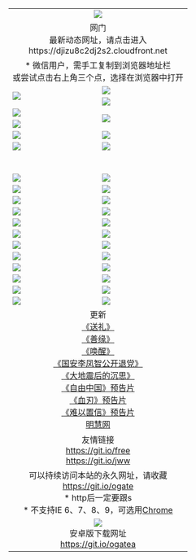 ﻿<table>
  <tr></tr>
  <tr><td colspan=2 align=center><img src="https://cloud.githubusercontent.com/assets/11880933/13434984/f430fae2-e012-11e5-814f-c2df1e82b247.jpg" /></td></tr>
  <tr><td colspan=2 align=center>网门<br>最新动态网址，请点击进入
<br>https://djizu8c2dj2s2.cloudfront.net
    </td>
  </tr>
  <tr>
    <td colspan=2 align=center>* 微信用户，需手工复制到浏览器地址栏<br>或尝试点击右上角三个点，选择在浏览器中打开
    <!--br>* IE6打开动态网址须在选项中勾选TLS 1.0--></td>
  </tr>
  <tr>
    <td rowspan=2><a href="https://djizu8c2dj2s2.cloudfront.net/ogUP.aspx?name=11DKC.mp4&list=11DKC" target="_blank"><img src="https://djizu8c2dj2s2.cloudfront.net/Up/11DKC1.jpg" /></a></td> 
    <td><div><a href="https://djizu8c2dj2s2.cloudfront.net/ogUP.aspx?name=LRWS.mp4&list=LRWS" target="_blank"><img src="https://djizu8c2dj2s2.cloudfront.net/Up/LRWS.jpg" /></a></td>
   </tr>
  <tr>
    <td><a href="https://djizu8c2dj2s2.cloudfront.net/ogNiceVedio.aspx" target="_blank"><img src="https://djizu8c2dj2s2.cloudfront.net/Up/11TGKDY.jpg" /></a></td>
  </tr>
  <tr>
    <td><a href="https://djizu8c2dj2s2.cloudfront.net/ogUP.aspx?name=JQR.mp4&count=2" target="_blank"><img src="https://djizu8c2dj2s2.cloudfront.net/Up/JQR.jpg" /></a></td>   
    <td rowspan=2><a href="https://djizu8c2dj2s2.cloudfront.net/ogUP.aspx?name=JP.mp4&count=9" target="_blank"><img src="https://djizu8c2dj2s2.cloudfront.net/Up/JP.jpg" /></td>
  </tr>
  <tr>
    <td><a href="https://djizu8c2dj2s2.cloudfront.net/ogUP.aspx?name=WH.mp4" target="_blank"><img src="https://djizu8c2dj2s2.cloudfront.net/Up/WH.jpg" /></a></td>
  </tr>
  <tr>
    <td><a href="https://djizu8c2dj2s2.cloudfront.net/ogUP.aspx?name=SSZJ.mp4&list=SSZJ" target="_blank"><img src="https://djizu8c2dj2s2.cloudfront.net/Up/SSZJ.jpg" /></a></td>
    <td><a href="https://djizu8c2dj2s2.cloudfront.net/ogUP.aspx?name=WLSH.mp4&count=2" target="_blank"><img src="https://djizu8c2dj2s2.cloudfront.net/Up/WLSH.jpg" /></a</td>
  </tr>
  <tr>
    <td><a href="https://djizu8c2dj2s2.cloudfront.net/ogUP.aspx?name=ZY.mp4&count=2015|16" target="_blank"><img src="https://djizu8c2dj2s2.cloudfront.net/Up/ZY.jpg" /></a</td>
    <td><a href="https://djizu8c2dj2s2.cloudfront.net/ogUP.aspx?name=XTFY.mp4&count=B|2,A|24" target="_blank"><img src="https://djizu8c2dj2s2.cloudfront.net/Up/XTFY.jpg" /></a></td>
  </tr>
  <tr height="40">
  </tr>
  <tr>
    <td><a href="https://djizu8c2dj2s2.cloudfront.net/ogUP.aspx?name=4EE/QQ.mp4&list=4EEQQ" target="_blank"><img src="https://djizu8c2dj2s2.cloudfront.net/Up/4EE/QQ0.jpg"/></a></td>
    <td><a href="https://djizu8c2dj2s2.cloudfront.net/ogUP.aspx?name=4EE/HQ.mp4&list=4EEHQ" target="_blank"><img src="https://djizu8c2dj2s2.cloudfront.net/Up/4EE/HQ0.jpg"/></a></td>
  </tr>
  <tr>
    <td><a href="https://djizu8c2dj2s2.cloudfront.net/ogUP.aspx?name=4EE/ZG.mp4&list=4EEZG" target="_blank"><img src="https://djizu8c2dj2s2.cloudfront.net/Up/4EE/ZG0.jpg"/></a></td>
    <td><a href="https://djizu8c2dj2s2.cloudfront.net/ogUP.aspx?name=4EE/DJ.mp4&list=4EEDJ" target="_blank"><img src="https://djizu8c2dj2s2.cloudfront.net/Up/4EE/DJ0.jpg"/></a></td>
  </tr>
  <tr>
    <td><a href="https://djizu8c2dj2s2.cloudfront.net/ogUP.aspx?name=4EE/GX.mp4&list=4EEGX" target="_blank"><img src="https://djizu8c2dj2s2.cloudfront.net/Up/4EE/GX0.jpg"/></a></td>
    <td><a href="https://djizu8c2dj2s2.cloudfront.net/ogUP.aspx?name=4EE/HD.mp4&list=4EEHD" target="_blank"><img src="https://djizu8c2dj2s2.cloudfront.net/Up/4EE/HD0.jpg"/></a></td>
  </tr>
  <tr>
    <td><a href="https://djizu8c2dj2s2.cloudfront.net/ogUP.aspx?name=4EE/TX.mp4&list=4EETX" target="_blank"><img src="https://djizu8c2dj2s2.cloudfront.net/Up/4EE/TX0.jpg"/></a></td>
    <td><a href="https://djizu8c2dj2s2.cloudfront.net/ogUP.aspx?name=4EE/WZ.mp4&list=4EEWZ" target="_blank"><img src="https://djizu8c2dj2s2.cloudfront.net/Up/4EE/WZ0.jpg"/></a></td>
  </tr>
  <tr>
    <td><a href="https://djizu8c2dj2s2.cloudfront.net/onUP.aspx?name=https://d1ni6yqhqrtjo7.cloudfront.net/" target="_blank"><img src="https://djizu8c2dj2s2.cloudfront.net/Up/0DTW.jpg"/></a></td>
    <td><a href="https://djizu8c2dj2s2.cloudfront.net/onUP.aspx?name=https://d240ns8up8earz.cloudfront.net/acenter/" target="_blank"><img src="https://djizu8c2dj2s2.cloudfront.net/Up/0TDW.jpg" /></a></td>
  </tr>
  <tr>
    <td><a href="https://djizu8c2dj2s2.cloudfront.net/onUP.aspx?name=https://d4508d6vomz2p.cloudfront.net/gb/nsc413.htm" target="_blank"><img src="https://djizu8c2dj2s2.cloudfront.net/Up/0DJY.jpg" /></a></td>
    <td><a href="https://djizu8c2dj2s2.cloudfront.net/onUP.aspx?name=https://d4apjbhkuxer1.cloudfront.net/xtr/gb/prog204.html" target="_blank"><img src="https://djizu8c2dj2s2.cloudfront.net/Up/0XTR.jpg" /></a></td>
  </tr>
  <tr>
    <td><a href="https://djizu8c2dj2s2.cloudfront.net/onUP.aspx?name=https://d3aj00iefsmfgc.cloudfront.net/" target="_blank"><img src="https://djizu8c2dj2s2.cloudfront.net/Up/0MHW.jpg" /></a></td>
    <td><a href="https://djizu8c2dj2s2.cloudfront.net/onUP.aspx?name=https://d20wz7qt14x5d2.cloudfront.net/" target="_blank"><img src="https://djizu8c2dj2s2.cloudfront.net/Up/0ZJW.jpg" /></a></td>
  </tr>
  <tr>
    <td><a href="https://djizu8c2dj2s2.cloudfront.net/ogUP.aspx?name=0FG.zip" target="_blank"><img src="https://djizu8c2dj2s2.cloudfront.net/Up/0FG.jpg" /></a></td>
    <td><a href="https://djizu8c2dj2s2.cloudfront.net/ogUP.aspx?name=0FGA.apk" target="_blank"><img src="https://djizu8c2dj2s2.cloudfront.net/Up/0FGA.jpg" /></a></td>
  </tr>
  <tr>
    <td><a href="https://djizu8c2dj2s2.cloudfront.net/ogUP.aspx?name=0U.zip" target="_blank"><img src="https://djizu8c2dj2s2.cloudfront.net/Up/0U.jpg" /></a></td>
    <td><a href="https://djizu8c2dj2s2.cloudfront.net/ogUP.aspx?name=0UA.apk" target="_blank"><img src="https://djizu8c2dj2s2.cloudfront.net/Up/0UA.jpg" /></a></td>
  </tr>
  <tr>
    <td><a href="https://djizu8c2dj2s2.cloudfront.net/ogUP.aspx?name=0iPPOTV.zip" target="_blank"><img src="https://djizu8c2dj2s2.cloudfront.net/Up/0iPPOTV.jpg" /></a></td>
    <td><a href="https://djizu8c2dj2s2.cloudfront.net/ogUP.aspx?name=0iNTD.apk" target="_blank"><img src="https://djizu8c2dj2s2.cloudfront.net/Up/0iNTD.jpg" /></a></td>
  </tr>
  <tr>
    <td><a href="https://djizu8c2dj2s2.cloudfront.net/ogNice.aspx" target="_blank"><img src="https://djizu8c2dj2s2.cloudfront.net/Up/0WCYY.jpg" /></a></td>
    <td><a href="https://djizu8c2dj2s2.cloudfront.net/onCO.aspx?list=XWPL&mode=" target="_blank"><img src="https://djizu8c2dj2s2.cloudfront.net/Up/0WZTT.jpg" /></a></td> 
  </tr>
  <tr>
    <td><a href="https://djizu8c2dj2s2.cloudfront.net/ogDY.aspx" target="_blank"><img src="https://djizu8c2dj2s2.cloudfront.net/Up/0FK.jpg" /></a></td>
    <td><a href="https://djizu8c2dj2s2.cloudfront.net/ogST.aspx" target="_blank"><img src="https://djizu8c2dj2s2.cloudfront.net/Up/0ST.jpg" /></a></td> 
  </tr>
  <tr>
    <td colspan=2 align=center>更新<br>
      <a href="https://djizu8c2dj2s2.cloudfront.net/ogUP.aspx?name=4ESL.mp4" target="_blank">《送礼》</a><br>
      <a href="https://djizu8c2dj2s2.cloudfront.net/ogUP.aspx?name=4ESY.mp4" target="_blank">《善缘》</a><br>
      <a href="https://djizu8c2dj2s2.cloudfront.net/ogUP.aspx?name=4EHX.mp4" target="_blank">《唤醒》</a><br>
      <a href="https://djizu8c2dj2s2.cloudfront.net/ogUP.aspx?name=4LFZ.mp4" target="_blank">《国安李凤智公开退党》</a><br>
      <a href="https://djizu8c2dj2s2.cloudfront.net/ogUP.aspx?name=4DDZHDCS.mp4" target="_blank">《大地震后的沉思》</a><br>
      <a href="https://djizu8c2dj2s2.cloudfront.net/ogUP.aspx?name=11ZYZG0.mp4" target="_blank">《自由中国》预告片</a><br>
      <a href="https://djizu8c2dj2s2.cloudfront.net/ogUP.aspx?name=11XR.mp4" target="_blank">《血刃》预告片</a><br>
      <a href="https://djizu8c2dj2s2.cloudfront.net/ogUP.aspx?name=11NYZX.mp4&count=2" target="_blank">《难以置信》预告片</a><br>
      <a href="https://djizu8c2dj2s2.cloudfront.net/onUP.aspx?name=https://www.minghui.org/" target="_blank">明慧网</a>
    </td>
  </tr>
  <tr>
    <td colspan=2 align=center>友情链接<br>
      <a href="https://djizu8c2dj2s2.cloudfront.net/onUP.aspx?name=https://git.io/free" target="_blank">https://git.io/free</a><br>
      <a href="https://djizu8c2dj2s2.cloudfront.net/onUP.aspx?name=https://git.io/jww" target="_blank">https://git.io/jww</a></td>
    </td>
  </tr>
  <tr>
    <td colspan=2 align=center>可以持续访问本站的永久网址，请收藏<br/><a href="https://git.io/ogate" target="_blank">https://git.io/ogate</a><br/>* http后一定要跟s<br/>* 不支持IE 6、7、8、9，可选用<a href="https://djizu8c2dj2s2.cloudfront.net/ogUP.aspx?name=0ChromePortable.zip">Chrome</a></td>
  </tr>
  <tr>
    <td colspan=2 align=center><a href="https://djizu8c2dj2s2.cloudfront.net/ogUP.aspx?name=0oGate.apk" target="_blank"><img src="https://cloud.githubusercontent.com/assets/11880933/13720399/75e143ee-e842-11e5-9f0a-1421f423c80f.jpg" /></a><br>安卓版下载网址<br><a href="https://git.io/ogatea">https://git.io/ogatea</a></td>
  </tr>
  <!--tr>
    <td colspan=2 align=center>可能失效的动态网址
    </td>
  </tr-->
</table>
